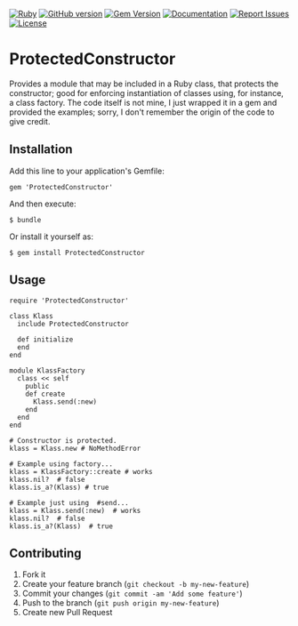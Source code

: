 [![Ruby](https://github.com/gangelo/ProtectedConstructor/actions/workflows/ruby.yml/badge.svg)](https://github.com/gangelo/ProtectedConstructor/actions/workflows/ruby.yml)
[![GitHub version](http://badge.fury.io/gh/gangelo%2FProtectedConstructor.svg?v=2.2.0)](http://badge.fury.io/gh/gangelo%2FProtectedConstructor.svg)
[![Gem Version](https://badge.fury.io/rb/ProtectedConstructor.svg?v=2.2.0)](https://badge.fury.io/rb/ProtectedConstructor.svg)
[![Documentation](http://img.shields.io/badge/docs-rdoc.info-blue.svg)](http://www.rubydoc.info/gems/ProtectedConstructor/)
[![Report Issues](https://img.shields.io/badge/report-issues-red.svg)](https://github.com/gangelo/ProtectedConstructor/issues)
[![License](http://img.shields.io/badge/license-MIT-yellowgreen.svg)](#license)

# ProtectedConstructor
Provides a module that may be included in a Ruby class, that protects the constructor; good for enforcing
instantiation of classes using, for instance, a class factory. The code itself is not mine, I just wrapped it
in a gem and provided the examples; sorry, I don't remember the origin of the code to give credit.

## Installation

Add this line to your application's Gemfile:

    gem 'ProtectedConstructor'

And then execute:

    $ bundle

Or install it yourself as:

    $ gem install ProtectedConstructor

## Usage

    require 'ProtectedConstructor'

    class Klass
      include ProtectedConstructor

      def initialize
      end
    end

    module KlassFactory
      class << self
        public
        def create
          Klass.send(:new)
        end
      end
    end

    # Constructor is protected.
    klass = Klass.new # NoMethodError

    # Example using factory...
    klass = KlassFactory::create # works
    klass.nil?  # false
    klass.is_a?(Klass) # true

    # Example just using  #send...
    klass = Klass.send(:new)  # works
    klass.nil?  # false
    klass.is_a?(Klass)  # true

## Contributing

1. Fork it
2. Create your feature branch (`git checkout -b my-new-feature`)
3. Commit your changes (`git commit -am 'Add some feature'`)
4. Push to the branch (`git push origin my-new-feature`)
5. Create new Pull Request

